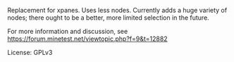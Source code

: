 Replacement for xpanes. Uses less nodes.
Currently adds a huge variety of nodes; there ought to be a better,
more limited selection in the future.

For more information and discussion, see
	https://forum.minetest.net/viewtopic.php?f=9&t=12882

License: GPLv3

